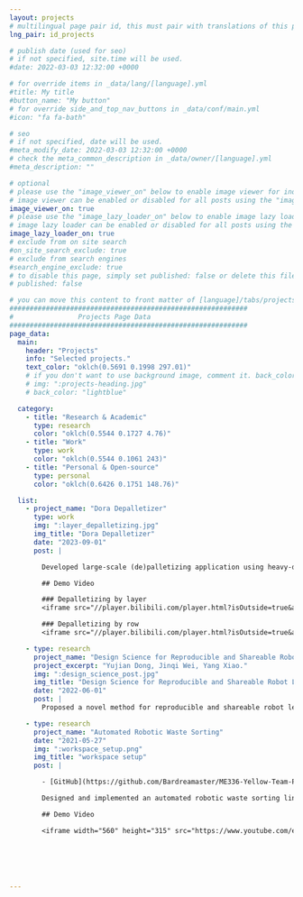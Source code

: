 ```yaml
---
layout: projects
# multilingual page pair id, this must pair with translations of this page. (This name must be unique)
lng_pair: id_projects

# publish date (used for seo)
# if not specified, site.time will be used.
#date: 2022-03-03 12:32:00 +0000

# for override items in _data/lang/[language].yml
#title: My title
#button_name: "My button"
# for override side_and_top_nav_buttons in _data/conf/main.yml
#icon: "fa fa-bath"

# seo
# if not specified, date will be used.
#meta_modify_date: 2022-03-03 12:32:00 +0000
# check the meta_common_description in _data/owner/[language].yml
#meta_description: ""

# optional
# please use the "image_viewer_on" below to enable image viewer for individual pages or posts (_posts/ or [language]/_posts folders).
# image viewer can be enabled or disabled for all posts using the "image_viewer_posts: true" setting in _data/conf/main.yml.
image_viewer_on: true
# please use the "image_lazy_loader_on" below to enable image lazy loader for individual pages or posts (_posts/ or [language]/_posts folders).
# image lazy loader can be enabled or disabled for all posts using the "image_lazy_loader_posts: true" setting in _data/conf/main.yml.
image_lazy_loader_on: true
# exclude from on site search
#on_site_search_exclude: true
# exclude from search engines
#search_engine_exclude: true
# to disable this page, simply set published: false or delete this file
# published: false

# you can move this content to front matter of [language]/tabs/projects.md
###########################################################
#                Projects Page Data
###########################################################
page_data:
  main:
    header: "Projects"
    info: "Selected projects."
    text_color: "oklch(0.5691 0.1998 297.01)"
    # if you don't want to use background image, comment it. back_color will be activated.
    # img: ":projects-heading.jpg"
    # back_color: "lightblue"

  category:
    - title: "Research & Academic"
      type: research
      color: "oklch(0.5544 0.1727 4.76)"
    - title: "Work"
      type: work
      color: "oklch(0.5544 0.1061 243)"
    - title: "Personal & Open-source"
      type: personal
      color: "oklch(0.6426 0.1751 148.76)"

  list:
    - project_name: "Dora Depalletizer"
      type: work
      img: ":layer_depalletizing.jpg"
      img_title: "Dora Depalletizer"
      date: "2023-09-01"
      post: |

        Developed large-scale (de)palletizing application using heavy-duty KUKA robots and Mixed Integer Programs (MIPs) for industry automated warehouses, achieving a processing speed of up to 1200 boxes per hour per single robot.

        ## Demo Video

        ### Depalletizing by layer
        <iframe src="//player.bilibili.com/player.html?isOutside=true&aid=214440726&bvid=BV1Ga411j7Ck&cid=730826047&p=1" scrolling="no" border="0" frameborder="no" framespacing="0" allowfullscreen="true"></iframe>

        ### Depalletizing by row
        <iframe src="//player.bilibili.com/player.html?isOutside=true&aid=683577867&bvid=BV13S4y1w7Lm&cid=713979829&p=1" scrolling="no" border="0" frameborder="no" framespacing="0" allowfullscreen="true"></iframe>

    - type: research
      project_name: "Design Science for Reproducible and Shareable Robot Learning"
      project_excerpt: "Yujian Dong, Jinqi Wei, Yang Xiao."
      img: ":design_science_post.jpg"
      img_title: "Design Science for Reproducible and Shareable Robot Learning poster"
      date: "2022-06-01"
      post: |
        Proposed a novel method for reproducible and shareable robot learning by focusing on rich and intuitive representation, processing, and storage of manipulation data. This was achieved through the [DeepClaw](https://me336.ancorasir.com/?page_id=312) system that features a unified data storage format, easily accessible web-based software, and open-source, low-cost hardware for teleoperation and data collection.

    - type: research
      project_name: "Automated Robotic Waste Sorting"
      date: "2021-05-27"
      img: ":workspace_setup.png"
      img_title: "workspace setup"
      post: |

        - [GitHub](https://github.com/Bardreamaster/ME336-Yellow-Team-Project)

        Designed and implemented an automated robotic waste sorting line with visual recognition. Improved sorting efficiency with a throw method rather than a traditional pick-and-place approach.

        ## Demo Video

        <iframe width="560" height="315" src="https://www.youtube.com/embed/s47ovT3Vu1s?si=r-UO6IE467hjhCX7" title="YouTube video player" frameborder="0" allow="accelerometer; autoplay; clipboard-write; encrypted-media; gyroscope; picture-in-picture; web-share" referrerpolicy="strict-origin-when-cross-origin" allowfullscreen></iframe>






---
```

